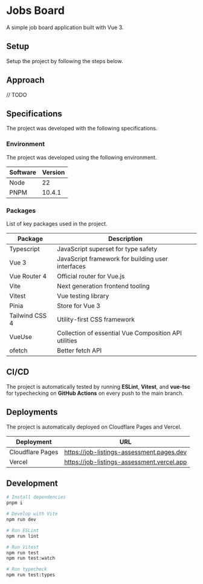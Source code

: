 # Jobs Board

A simple job board application built with Vue 3.

## Setup

Setup the project by following the steps below.

## Approach

// TODO

## Specifications

The project was developed with the following specifications.

### Environment

The project was developed using the following environment.

| Software | Version |
| --- | --- |
| Node | 22 |
| PNPM | 10.4.1 |

### Packages

List of key packages used in the project.

| Package | Description |
| --- | --- |
| Typescript | JavaScript superset for type safety |
| Vue 3 | JavaScript framework for building user interfaces |
| Vue Router 4 | Official router for Vue.js |
| Vite | Next generation frontend tooling |
| Vitest | Vue testing library |
| Pinia | Store for Vue 3 |
| Tailwind CSS 4 | Utility-first CSS framework |
| VueUse | Collection of essential Vue Composition API utilities |
| ofetch | Better fetch API |

## CI/CD

The project is automatically tested by running **ESLint**, **Vitest**, and **vue-tsc** for typechecking on **GitHub Actions** on every push to the main branch.

## Deployments

The project is automatically deployed on Cloudflare Pages and Vercel.

| Deployment | URL |
| --- | --- |
| Cloudflare Pages | https://job-listings-assessment.pages.dev |
| Vercel | https://job-listings-assessment.vercel.app |
 
## Development

```sh
# Install dependencies
pnpm i

# Develop with Vite
npm run dev

# Run ESLint
npm run lint

# Run Vitest
npm run test
npm run test:watch

# Run typecheck
npm run test:types
```
